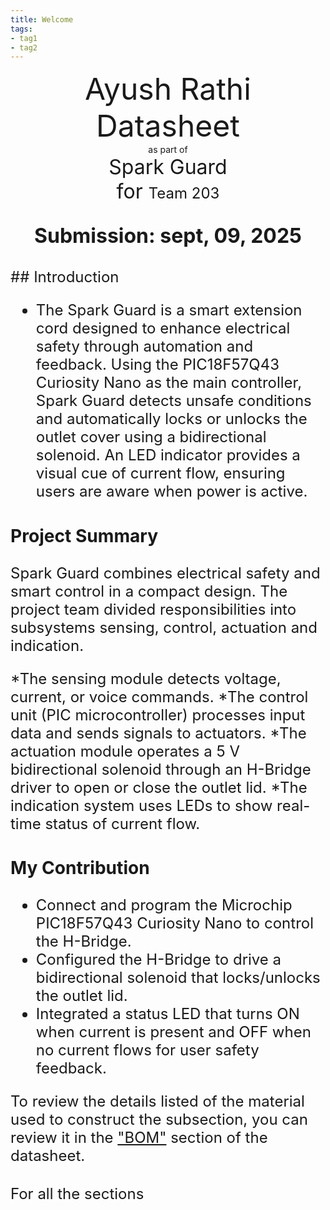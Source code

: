 ```yaml
---
title: Welcome
tags:
- tag1
- tag2
---
```

<center>
<font size= "8"> Ayush Rathi Datasheet</font><br>
as part of<br>
<font size= "6"> Spark Guard
<br>for
<font size= "5"> Team 203 </font><br>

**Submission: sept, 09, 2025**
</center>
<font size= "5">  
## Introduction

* The Spark Guard is a smart extension cord designed to enhance electrical safety through automation and feedback. Using the PIC18F57Q43 Curiosity Nano as the main controller, Spark Guard detects unsafe conditions and automatically locks or unlocks the outlet cover using a bidirectional solenoid. An LED indicator provides a visual cue of current flow, ensuring users are aware when power is active.

### Project Summary

Spark Guard combines electrical safety and smart control in a compact design. The project team divided responsibilities into subsystems sensing, control, actuation and indication.

*The sensing module detects voltage, current, or voice commands.
*The control unit (PIC microcontroller) processes input data and sends signals to actuators.
*The actuation module operates a 5 V bidirectional solenoid through an H-Bridge driver to open or close the outlet lid.
*The indication system uses LEDs to show real-time status of current flow.

### My Contribution

* Connect and program the Microchip PIC18F57Q43 Curiosity Nano to control the H-Bridge.
* Configured the H-Bridge to drive a bidirectional solenoid that locks/unlocks the outlet lid.
* Integrated a status LED that turns ON when current is present and OFF when no current flows for user safety feedback.


To review the details listed of the material used to construct the subsection, you can review it in the ["BOM"](https://embedded-systems-design.github.io/EGR304DataSheetTemplate/03-BOM/BOM/) section of the datasheet.

For all the sections
 </font><br>
